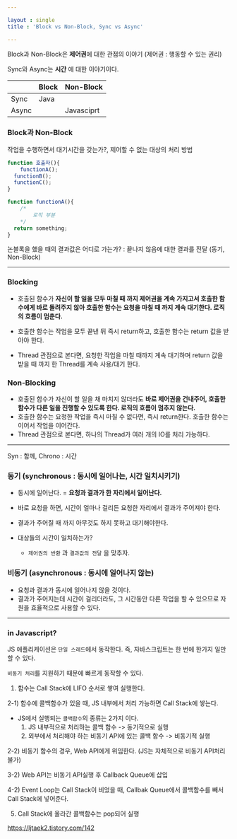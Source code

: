 ```yaml
---

layout : single
title : 'Block vs Non-Block, Sync vs Async'

---
```




Block과 Non-Block은 **제어권**에 대한 관점의 이야기 (제어권 : 행동할 수 있는 권리) 

Sync와 Async는 **시간** 에 대한 이야기이다. 

|       | Block | Non-Block  |
| ----- | ----- | ---------- |
| Sync  | Java  |            |
| Async |       | Javasciprt |



### Block과 Non-Block

작업을 수행하면서 대기시간을 갖는가?, 제어할 수 없는 대상의 처리 방법

```javascript
function 호출자(){
	functionA();
  functionB();	
  functionC();
}
```

````javascript
function functionA(){
	/* 
		로직 부분
	*/ 
  return something; 
}
````

논블록을 했을 때의 결과값은 어디로 가는가? : 끝나지 않음에 대한 결과를 전달 (동기, Non-Block)



---

### Blocking

* 호출된 함수가 **자신이 할 일을 모두 마칠 때 까지 제어권을 계속 가지고서 호출한 함수에게 바로 돌려주지 않아 호출한 함수는 요청을 마칠 때 까지 계속 대기한다. 로직의 흐름이 멈춘다.** 

* 호출한 함수는 작업을 모두 끝낸 뒤 즉시 return하고, 호출한 함수는 return 값을 받아야 한다. 
* Thread 관점으로 본다면, 요청한 작업을 마칠 때까지 계속 대기하며 return 값을 받을 때 까지 한 Thread를 계속 사용/대기 한다. 

### Non-Blocking

* 호출된 함수가 자신이 할 일을 채 마치지 않더라도 **바로 제어권을 건내주어, 호출한 함수가 다른 일을 진행할 수 있도록 한다. 로직의 흐름이 멈추지 않는다.** 
* 호출한 함수는 요청한 작업을 즉시 마칠 수 없다면, 즉시 return한다. 호출한 함수는 이어서 작업을 이어간다. 
* Thread 관점으로 본다면, 하나의 Thread가 여러 개의 IO를 처리 가능하다. 



---

Syn : 함께, Chrono : 시간 

### 동기 (synchronous : 동시에 일어나는, 시간 일치시키기)

* 동시에 일어난다. = **요청과 결과가 한 자리에서 일어난다.** 

* 바로 요청을 하면, 시간이 얼마나 걸리든 요청한 자리에서 결과가 주어져야 한다. 

* 결과가 주어질 때 까지 아무것도 하지 못하고 대기해야한다. 

* 대상들의 시간이 일치하는가? 

  * `제어권의 반환` 과 `결과값의 전달` 을 맞추자. 

  

### 비동기 (asynchronous : 동시에 일어나지 않는)

* 요청과 결과가 동시에 일어나지 않을 것이다. 
* 결과가 주어지는데 시간이 걸리더라도, 그 시간동안 다른 작업을 할 수 있으므로 자원을 효율적으로 사용할 수 있다. 



---



### in Javascript?

JS 애플리케이션은 `단일 스레드`에서 동작한다. 즉, 자바스크립트는 한 번에 한가지 일만 할 수 있다. 

`비동기 처리`를 지원하기 때문에 빠르게 동작할 수 있다. 

1) 함수는 Call Stack에 LIFO 순서로 쌓여 실행한다.

2-1) 함수에 콜백함수가 있을 때, JS  내부에서 처리 가능하면 Call Stack에 쌓는다. 

* JS에서 실행되는 `콜백함수`의 종류는 2가지 이다.
    1) JS 내부적으로 처리하는 콜백 함수 -> 동기적으로 실행
    2) 외부에서 처리해야 하는 비동기 API에 있는 콜백 함수 -> 비동기적 실행

2-2) 비동기 함수의 경우, Web API에게 위임한다. (JS는 자체적으로 비동기 API처리 불가)

3-2) Web API는 비동기 API실행 후 Callback Queue에 삽입

4-2) Event Loop는 Call Stack이 비었을 때, Callbak Queue에서 콜백함수를 빼서 Call Stack에 넣어준다.

5) Call Stack에 올라간 콜백함수는 pop되어 실행 









https://ljtaek2.tistory.com/142


